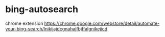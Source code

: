 # bing-autosearch
chrome extension https://chrome.google.com/webstore/detail/automate-your-bing-search/lnikijajdcgnahajfbjffalgnikejicd
